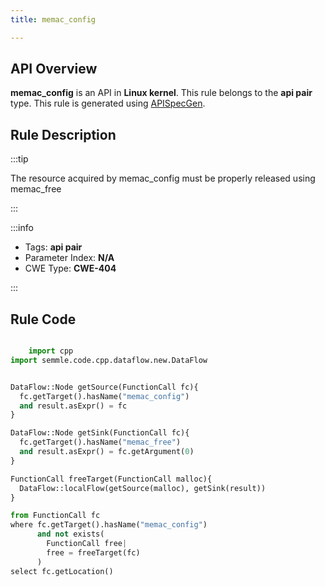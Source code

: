 ```yaml
---
title: memac_config

---
```



## API Overview
**memac_config** is an API in **Linux kernel**. This rule belongs to the **api pair** type. This rule is generated using [APISpecGen](../../tools/APISpecGen).
## Rule Description

:::tip

The resource acquired by memac_config must be properly released using memac_free

:::

:::info

- Tags: **api pair**
- Parameter Index: **N/A**
- CWE Type: **CWE-404**

:::

## Rule Code
```python

    import cpp
import semmle.code.cpp.dataflow.new.DataFlow


DataFlow::Node getSource(FunctionCall fc){
  fc.getTarget().hasName("memac_config")
  and result.asExpr() = fc
}

DataFlow::Node getSink(FunctionCall fc){
  fc.getTarget().hasName("memac_free")
  and result.asExpr() = fc.getArgument(0)
}

FunctionCall freeTarget(FunctionCall malloc){
  DataFlow::localFlow(getSource(malloc), getSink(result))
}

from FunctionCall fc
where fc.getTarget().hasName("memac_config")
      and not exists(
        FunctionCall free| 
        free = freeTarget(fc)
      )
select fc.getLocation()

    
```